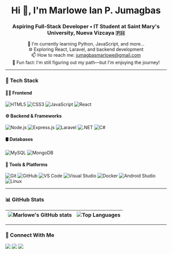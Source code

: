 <h1 align="center">Hi 👋, I'm Marlowe Ian P. Jumagbas</h1>
<h3 align="center">Aspiring Full-Stack Developer • IT Student at Saint Mary's University, Nueva Vizcaya 🇵🇭</h3>

<p align="center">
  🌱 I'm currently learning Python, JavaScript, and more...<br>
  ⚙️ Exploring React, Laravel, and backend development<br>
  📫 How to reach me: <a href="mailto:jumagbasmarlowe@gmail.com">jumagbasmarlowe@gmail.com</a><br>
  🎯 Fun fact: I'm still figuring out my path—but I'm enjoying the journey!
</p>

---

### 🚀 Tech Stack

#### 👨‍💻 Frontend
![HTML5](https://img.shields.io/badge/-HTML5-E34F26?logo=html5&logoColor=white&style=for-the-badge)
![CSS3](https://img.shields.io/badge/-CSS3-1572B6?logo=css3&logoColor=white&style=for-the-badge)
![JavaScript](https://img.shields.io/badge/-JavaScript-F7DF1E?logo=javascript&logoColor=black&style=for-the-badge)
![React](https://img.shields.io/badge/-React-61DAFB?logo=react&logoColor=white&style=for-the-badge)

#### ⚙️ Backend & Frameworks
![Node.js](https://img.shields.io/badge/-Node.js-339933?logo=nodedotjs&logoColor=white&style=for-the-badge)
![Express.js](https://img.shields.io/badge/-Express.js-000000?logo=express&logoColor=white&style=for-the-badge)
![Laravel](https://img.shields.io/badge/-Laravel-FF2D20?logo=laravel&logoColor=white&style=for-the-badge)
![.NET](https://img.shields.io/badge/-.NET-512BD4?logo=dotnet&logoColor=white&style=for-the-badge)
![C#](https://img.shields.io/badge/-CSharp-239120?logo=csharp&logoColor=white&style=for-the-badge)

#### 🛢️ Databases
![MySQL](https://img.shields.io/badge/-MySQL-4479A1?logo=mysql&logoColor=white&style=for-the-badge)
![MongoDB](https://img.shields.io/badge/-MongoDB-47A248?logo=mongodb&logoColor=white&style=for-the-badge)

#### 🧰 Tools & Platforms
![Git](https://img.shields.io/badge/-Git-F05032?logo=git&logoColor=white&style=for-the-badge)
![GitHub](https://img.shields.io/badge/-GitHub-181717?logo=github&logoColor=white&style=for-the-badge)
![VS Code](https://img.shields.io/badge/-VS_Code-007ACC?logo=visual-studio-code&logoColor=white&style=for-the-badge)
![Visual Studio](https://img.shields.io/badge/-Visual_Studio-5C2D91?logo=visual-studio&logoColor=white&style=for-the-badge)
![Docker](https://img.shields.io/badge/-Docker-2496ED?logo=docker&logoColor=white&style=for-the-badge)
![Android Studio](https://img.shields.io/badge/-Android_Studio-3DDC84?logo=android-studio&logoColor=white&style=for-the-badge)
![Linux](https://img.shields.io/badge/-Linux-FCC624?logo=linux&logoColor=black&style=for-the-badge)

---

### 📊 GitHub Stats

| <img align="center" src="https://github-readme-stats.vercel.app/api?username=NikolaiTengu&show_icons=true&theme=tokyonight" alt="Marlowe's GitHub stats" /> | <img align="center" src="https://github-readme-stats.vercel.app/api/top-langs/?username=NikolaiTengu&layout=compact&theme=tokyonight" alt="Top Languages" /> |
|:--:|:--:|


---

### 🔗 Connect With Me

<p align="left">
  <a href="https://twitter.com/nikolaitengu" target="_blank"><img src="https://img.shields.io/badge/Twitter-1DA1F2?logo=twitter&logoColor=white&style=for-the-badge" /></a>
  <a href="https://facebook.com" target="_blank"><img src="https://img.shields.io/badge/Facebook-1877F2?logo=facebook&logoColor=white&style=for-the-badge" /></a>
  <a href="https://instagram.com" target="_blank"><img src="https://img.shields.io/badge/Instagram-E4405F?logo=instagram&logoColor=white&style=for-the-badge" /></a>
</p>
